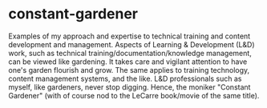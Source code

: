# constant-gardener
Examples of my approach and expertise to technical training and content development and management.
Aspects of Learning & Development (L&D) work, such as technical training/documentation/knowledge management, can be viewed like gardening. It takes care and vigilant attention to have one's garden flourish and grow. The same applies to training technology, content management systems, and the like. L&D professionals such as myself, like gardeners, never stop digging. Hence, the moniker "Constant Gardener" (with of course nod to the LeCarre book/movie of the same title).
